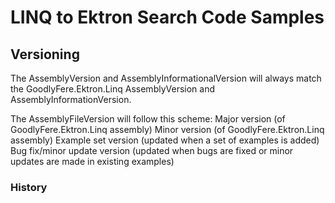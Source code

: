 ﻿# LINQ to Ektron Search Code Samples

## Versioning
The AssemblyVersion and AssemblyInformationalVersion will always match the
GoodlyFere.Ektron.Linq AssemblyVersion and AssemblyInformationVersion.

The AssemblyFileVersion will follow this scheme:
Major version (of GoodlyFere.Ektron.Linq assembly)
Minor version (of GoodlyFere.Ektron.Linq assembly)
Example set version (updated when a set of examples is added)
Bug fix/minor update version (updated when bugs are fixed or minor updates are made in existing examples)

### History
